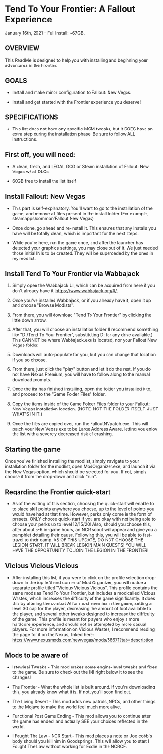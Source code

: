 # Tend To Your Frontier: A Fallout Experience 

January 16th, 2021 - Full Install: ~67GB.

## OVERVIEW

This ReadMe is designed to help you with installing and beginning your adventures in the Frontier. 

## GOALS

-  Install and make minor configuration to Fallout: New Vegas.

-  Install and get started with the Frontier experience you deserve!

## SPECIFICATIONS

- This list does not have any specific MCM tweaks, but it DOES have an extra step during the installation phase. Be sure to follow ALL instructions.

## First off, you will need:

-   A clean, fresh, and LEGAL GOG or Steam installation of Fallout: New Vegas w/ all DLCs

-   60GB free to install the list itself

## Install Fallout: New Vegas

- This part is self-explanatory. You'll want to go to the installation of the game, and remove all files present in the install folder (For example, steamapps/common/Fallout New Vegas)

- Once done, go ahead and re-install it. This ensures that any installs you have will be totally clean, which is important for the next steps. 

- While you're here, run the game once, and after the launcher has detected your graphics settings, you may close out of it. We just needed those initial INIs to be created. They will be superceded by the ones in my modlist.

Install Tend To Your Frontier via Wabbajack
-----------------------------------------

1.  Simply open the Wabbajack UI, which can be acquired from here if you don't already have it: <https://www.wabbajack.org/#/>. 

2.  Once you've installed Wabbajack, or if you already have it, open it up and choose "Browse Modists". 

3.  From there, you will download "Tend To Your Frontier" by clicking the little down arrow. 

4.  After that, you will choose an installation folder (I recommend something like "D:/Tend To Your Frontier", substituting D: for any drive available.) This CANNOT be where Wabbajack.exe is located, nor your Fallout New Vegas folder.

5.  Downloads will auto-populate for you, but you can change that location if you so choose. 

6.  From there, just click the "play" button and let it do the rest. If you do not have Nexus Premium, you will have to follow along to the manual download prompts.

7. Once the list has finished installing, open the folder you installed it to, and proceed to the "Game Folder Files" folder. 

8. Copy the items inside of the Game Folder Files folder to your Fallout: New Vegas installation location. (NOTE: NOT THE FOLDER ITSELF, JUST WHAT'S IN IT.)

9. Once the files are copied over, run the FalloutNVpatch.exe. This will patch your New Vegas exe to be Large Address Aware, letting you enjoy the list with a severely decreased risk of crashing.

## Starting the game

Once you've finished installing the modlist, simply navigate to your installation folder for the modlist, open ModOrganizer.exe, and launch it via the New Vegas option, which should be selected for you. If not, simply choose it from the drop-down and click "run". 

## Regarding the Frontier quick-start

- As of the writing of this section, choosing the quick-start will enable to to place skill points anywhere you choose, up to the level of points you would have had at that time. However, perks only come in the form of presets. ONLY choose quick-start if you are okay with not being able to choose your perks up to level 12/15/20! Also, should you choose this, after about 5-6 in-game hours, an NCR scout will appear and give you a pamphlet detailing their cause. Following this, you will be able to fast-travel to their camp. AS OF THIS UPDATE, DO NOT CHOOSE THE LEGION START. IT WILL BREAK LEGION MAIN QUESTS! YOU WILL HAVE THE OPPORTUNITY TO JOIN THE LEGION IN THE FRONTIER!

## Vicious Vicious Vicious

- After installing this list, if you were to click on the profile selection drop-down in the top lefthand corner of Mod Organizer, you will notice a separate profile titled "Vicious Vicious Vicious". This profile contains the same mods as Tend To Your Frontier, but includes a mod called Vicious Wastes, which increases the difficulty of the game significantly. It does this by altering the combat AI for most enemies in the game, setting a level 30 cap for the player, decreasing the amount of loot available to the player, and several other tweaks designed to increase the difficulty of the game. This profile is meant for players who enjoy a more hardcore experience, and should not be attempted by more casual players. For more information on Vicious Wastes, I recommend reading the page for it on the Nexus, linked here: https://www.nexusmods.com/newvegas/mods/56671?tab=description

## Mods to be aware of

- lstewieai Tweaks - This mod makes some engine-level tweaks and fixes to the game. Be sure to check out the INI right below it to see the changes!

- The Frontier - What the whole list is built around. If you're downloading this, you already know what it is. If not, you'll soon find out. 

- The Living Desert - This mod adds new patrols, NPCs, and other things to the Mojave to make the world feel much more alive. 

- Functional Post Game Ending - This mod allows you to continue after the game has ended, and actually SEE your choices reflected in the world. 

- I Fought The Law - NCR Start - This mod places a note on Joe cobb's body should you kill him in Goodsprings. This will allow you to start I Fought The Law without working for Eddie in the NCRCF. 
